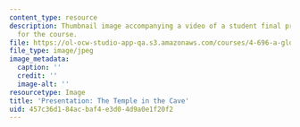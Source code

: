 ```yaml
---
content_type: resource
description: Thumbnail image accompanying a video of a student final presentation
  for the course.
file: https://ol-ocw-studio-app-qa.s3.amazonaws.com/courses/4-696-a-global-history-of-architecture-writing-seminar-spring-2008/457c36d184acbaf4e3d04d9a0e1f20f2_6.jpg
file_type: image/jpeg
image_metadata:
  caption: ''
  credit: ''
  image-alt: ''
resourcetype: Image
title: 'Presentation: The Temple in the Cave'
uid: 457c36d1-84ac-baf4-e3d0-4d9a0e1f20f2
---
```

